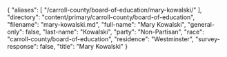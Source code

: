 {
  "aliases": [
    "/carroll-county/board-of-education/mary-kowalski/"
  ],
  "directory": "content/primary/carroll-county/board-of-education",
  "filename": "mary-kowalski.md",
  "full-name": "Mary Kowalski",
  "general-only": false,
  "last-name": "Kowalski",
  "party": "Non-Partisan",
  "race": "carroll-county/board-of-education",
  "residence": "Westminster",
  "survey-response": false,
  "title": "Mary Kowalski"
}
